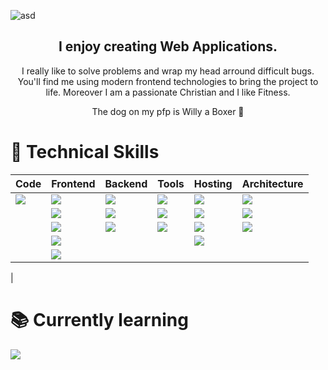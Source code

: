 ![asd](https://user-images.githubusercontent.com/45995648/148986147-8f6fc7d1-410a-401c-9ca9-df7ed7552486.png)
<div align="center">
 <h2> I enjoy creating Web Applications. </h2>
 <p> I really like to solve problems and wrap my head arround difficult bugs.
  You'll find me using modern frontend technologies to bring the project to life. 
  Moreover I am a passionate Christian and I like Fitness.</p>
<p>The dog on my pfp is Willy a Boxer 🐶</p>
</div>

                                                                                                    
# 💼 Technical Skills

| Code                                                                                                    | Frontend                                                                                               | Backend                                                                                                 | Tools                                                                                                    | Hosting                                                                                                | Architecture                                                                                                 |
|---------------------------------------------------------------------------------------------------------|--------------------------------------------------------------------------------------------------------|---------------------------------------------------------------------------------------------------------|----------------------------------------------------------------------------------------------------------|--------------------------------------------------------------------------------------------------------|--------------------------------------------------------------------------------------------------------------|
| ![](https://img.shields.io/badge/Code-JavaScript-informational?style=flat&logo=JavaScript&color=F7DF1E) | ![](https://img.shields.io/badge/Style-HTML5-informational?style=flat&logo=HTML5&color=E34F26)         | ![](https://img.shields.io/badge/Library-Node.js-informational?style=flat&logo=Node.js&color=82bb01)    | ![](https://img.shields.io/badge/Workflow-Git-informational?style=flat&logo=Git&color=F05032)            | ![](https://img.shields.io/badge/Hosting-GitHub-informational?style=flat&logo=GitHub&color=181717)     | ![](https://img.shields.io/badge/Principles-CleanCode-informational?style=flat&logo=CleanCode&color=333)     |
|                                                                                                         | ![](https://img.shields.io/badge/Style-CSS3-informational?style=flat&logo=CSS3&color=1572B6)           | ![](https://img.shields.io/badge/Database-MongoDB-informational?style=flat&logo=MongoDB&color=47a248)   | ![](https://img.shields.io/badge/Tools-NPM-informational?style=flat&logo=NPM&color=CB3837)               | ![](https://img.shields.io/badge/Hosting-Netlify-informational?style=flat&logo=netlify&color=00C7B7)   | ![](https://img.shields.io/badge/Architecture-ResponsiveDesign-informational?style=flat&logo=DRY&color=333)  |
|                                                                                                         | ![](https://img.shields.io/badge/Style-SASS-informational?style=flat&logo=SASS&color=cc6598)           | ![](https://img.shields.io/badge/Database-Firebase-informational?style=flat&logo=Firebase&color=ffca28) | ![](https://img.shields.io/badge/IDE-VSCode-informational?style=flat&logo=visualstudiocode&color=007ACC) | ![](https://img.shields.io/badge/Hosting-Vercel-informational?style=flat&logo=vercel&color=000000)     | ![](https://img.shields.io/badge/Architecture-MobileFirstDesign-informational?style=flat&logo=DRY&color=333) |
|                                                                                                         | ![](https://img.shields.io/badge/Style-Bootstrap-informational?style=flat&logo=Bootstrap&color=7952B3) |                                                                                                         |                                                                                                          | ![](https://img.shields.io/badge/CMS-Contentful-informational?style=flat&logo=Contentful&color=2478CC) |                                                                                                              |
|                                                                                                         | ![](https://img.shields.io/badge/Library-React.js-informational?style=flat&logo=react&color=61DAFB)    |                                                                                                         |                                                                                                          |                                                                                                        |                                                                                                              |
|             


# 📚 Currently learning 

![](https://img.shields.io/badge/Code-TypeScript-informational?style=flat&logo=TypeScript&color=3178C6)
